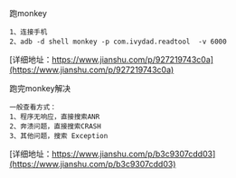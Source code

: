 
跑monkey
```
1、连接手机
2、adb -d shell monkey -p com.ivydad.readtool  -v 6000

```
[详细地址：https://www.jianshu.com/p/927219743c0a](https://www.jianshu.com/p/927219743c0a)

跑完monkey解决
```
一般查看方式：
1、程序无响应，直接搜索ANR
2、奔溃问题，直接搜索CRASH
3、其他问题，搜索 Exception

```
[详细地址：https://www.jianshu.com/p/b3c9307cdd03](https://www.jianshu.com/p/b3c9307cdd03)